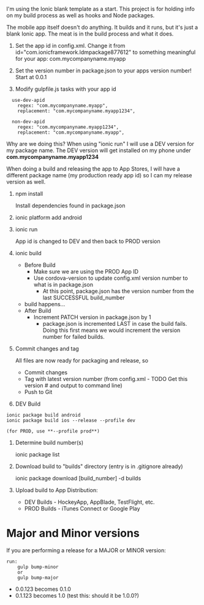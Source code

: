 
I'm using the Ionic blank template as a start. This project is for holding info on my build process as well as hooks and Node packages.

The mobile app itself doesn't do anything. It builds and it runs, but it's just a blank Ionic app. The meat is in the build process and what it does.



1. Set the app id in config.xml. Change it from id="com.ionicframework.ldmpackage877612"
    to something meaningful for your app: com.mycompanyname.myapp

1. Set the version number in package.json to your apps version number! Start at 0.0.1

1. Modify gulpfile.js tasks with your app id

```
  use-dev-apid
    regex: "com.mycompanyname.myapp",
    replacement: "com.mycompanyname.myapp1234",

  non-dev-apid
    regex: "com.mycompanyname.myapp1234",
    replacement: "com.mycompanyname.myapp",
```

   Why are we doing this?
   When using "ionic run" I will use a DEV version for my package name. The DEV version will get installed on my phone under **com.mycompanyname.myapp1234**

   When doing a build and releasing the app to App Stores, I will have a different package name (my production ready app id) so I can my release version as well.

1. npm install

   Install dependencies found in package.json

1. ionic platform add android

1. ionic run

   App id is changed to DEV and then back to PROD version

1. ionic build
    * Before Build
        * Make sure we are using the PROD App ID
        * Use cordova-version to update config.xml version number to what is in package.json
            * At this point, package.json has the version number from the last SUCCESSFUL build_number
    * build happens...
    * After Build
        * Increment PATCH version in package.json by 1
            * package.json is incremented LAST in case the build fails. Doing this first means we would increment the version number for failed builds.

1. Commit changes and tag

    All files are now ready for packaging and release, so
    * Commit changes
    * Tag with latest version number (from config.xml - TODO Get this version # and output to command line)
    * Push to Git

1. DEV Build
```
ionic package build android
ionic package build ios --release --profile dev
```
    (for PROD, use **--profile prod**)

1. Determine build number(s)

    ionic package list

1. Download build to "builds" directory (entry is in .gitignore already)

    ionic package download [build_number] -d builds

1. Upload build to App Distribution:
   * DEV Builds - HockeyApp, AppBlade, TestFlight, etc.
   * PROD Builds - iTunes Connect or Google Play        




# Major and Minor versions
If you are performing a release for a MAJOR or MINOR version:

    run:
        gulp bump-minor
        or
        gulp bump-major

* 0.0.123 becomes 0.1.0
* 0.1.123 becomes 1.0 (test this: should it be 1.0.0?)
